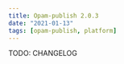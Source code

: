 ```yaml
---
title: Opam-publish 2.0.3
date: "2021-01-13"
tags: [opam-publish, platform]
---
```


TODO: CHANGELOG
